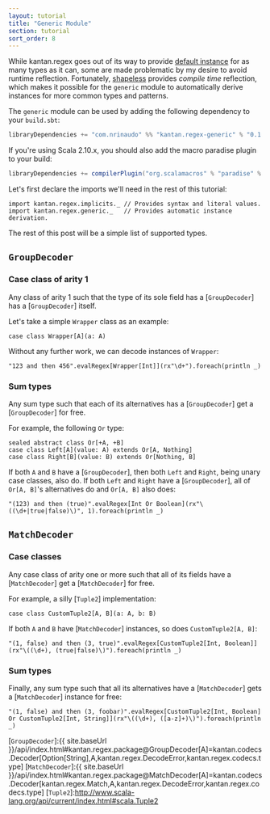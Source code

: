 ```yaml
---
layout: tutorial
title: "Generic Module"
section: tutorial
sort_order: 8
---
```

While kantan.regex goes out of its way to provide [default instance](default_instances.html) for as many types as it can,
some are made problematic by my desire to avoid runtime reflection. Fortunately, [shapeless](http://shapeless.io)
provides _compile time_ reflection, which makes it possible for the `generic` module to automatically derive instances
for more common types and patterns.

The `generic` module can be used by adding the following dependency to your `build.sbt`:

```scala
libraryDependencies += "com.nrinaudo" %% "kantan.regex-generic" % "0.1.2"
```

If you're using Scala 2.10.x, you should also add the macro paradise plugin to your build:

```scala
libraryDependencies += compilerPlugin("org.scalamacros" % "paradise" % "2.1.0" cross CrossVersion.full)
```

Let's first declare the imports we'll need in the rest of this tutorial:

```tut:silent
import kantan.regex.implicits._ // Provides syntax and literal values.
import kantan.regex.generic._   // Provides automatic instance derivation.
```

The rest of this post will be a simple list of supported types.

## `GroupDecoder`

### Case class of arity 1

Any class of arity 1 such that the type of its sole field has a [`GroupDecoder`] has a [`GroupDecoder`] itself.

Let's take a simple `Wrapper` class as an example:

```tut:silent
case class Wrapper[A](a: A)
```

Without any further work, we can decode instances of `Wrapper`:

```tut
"123 and then 456".evalRegex[Wrapper[Int]](rx"\d+").foreach(println _)
```


### Sum types

Any sum type such that each of its alternatives has a [`GroupDecoder`] get a [`GroupDecoder`] for free.

For example, the following `Or` type:

```tut:silent
sealed abstract class Or[+A, +B]
case class Left[A](value: A) extends Or[A, Nothing]
case class Right[B](value: B) extends Or[Nothing, B]
```

If both `A` and `B` have a [`GroupDecoder`], then both `Left` and `Right`, being unary case classes, also do. If both
`Left` and `Right` have a [`GroupDecoder`], all of `Or[A, B]`'s alternatives do and `Or[A, B]` also does:

```tut
"(123) and then (true)".evalRegex[Int Or Boolean](rx"\((\d+|true|false)\)", 1).foreach(println _)
```


## `MatchDecoder`

### Case classes

Any case class of arity one or more such that all of its fields have a [`MatchDecoder`] get a [`MatchDecoder`] for free.

For example, a silly [`Tuple2`] implementation:

```tut:silent
case class CustomTuple2[A, B](a: A, b: B)
```

If both `A` and `B` have [`MatchDecoder`] instances, so does `CustomTuple2[A, B]`:

```tut
"(1, false) and then (3, true)".evalRegex[CustomTuple2[Int, Boolean]](rx"\((\d+), (true|false)\)").foreach(println _)
```

### Sum types

Finally, any sum type such that all its alternatives have a [`MatchDecoder`] gets a [`MatchDecoder`] instance for free:

```tut
"(1, false) and then (3, foobar)".evalRegex[CustomTuple2[Int, Boolean] Or CustomTuple2[Int, String]](rx"\((\d+), ([a-z]+)\)").foreach(println _)
```

[`GroupDecoder`]:{{ site.baseUrl }}/api/index.html#kantan.regex.package@GroupDecoder[A]=kantan.codecs.Decoder[Option[String],A,kantan.regex.DecodeError,kantan.regex.codecs.type]
[`MatchDecoder`]:{{ site.baseUrl }}/api/index.html#kantan.regex.package@MatchDecoder[A]=kantan.codecs.Decoder[kantan.regex.Match,A,kantan.regex.DecodeError,kantan.regex.codecs.type]
[`Tuple2`]:http://www.scala-lang.org/api/current/index.html#scala.Tuple2

